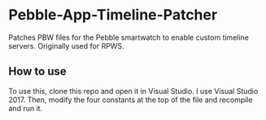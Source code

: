 # Pebble-App-Timeline-Patcher
Patches PBW files for the Pebble smartwatch to enable custom timeline servers. Originally used for RPWS.

## How to use
To use this, clone this repo and open it in Visual Studio. I use Visual Studio 2017. Then, modify the four constants at the top of the file and recompile and run it.
